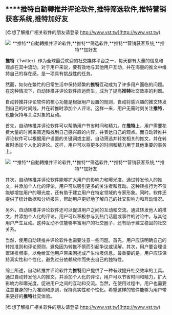## ****推特**自動轉推并评论软件,**推特**筛选软件,**推特**营销获客系统,**推特**加好友**

[😍想了解推广相关软件的朋友请登录 http://www.vst.tw](http://www.vst.tw)

 <center><img src="https://vst.tw/MP4/tuiguang/png/6.png" alt="**推特**自動轉推并评论软件,**推特**筛选软件,**推特**营销获客系统,**推特**加好友"></center>

**推特**（Twitter）作为全球最受欢迎的社交媒体平台之一，每天都有大量的信息和观点在其中流动。对于用户来说，要有效地与其他用户互动，并在海量的推文中维持自己的存在感，是一项具有挑战性的任务。

然而，如何在繁忙的日常生活中保持频繁的**推特**互动成为了许多用户面临的问题。在这种情况下，自动转推并评论软件应运而生，成为了提高**推特**社交效率的利器。

自动转推并评论软件的核心功能是根据用户设置的规则，自动将感兴趣的推文转发到自己的时间线，并在转推时添加个人评论。这样一来，用户无需时刻关注**推特**，也能保持与关注对象的互动。

首先，自动转推并评论软件可以帮助用户节省时间和精力。在**推特**上，用户需要花费大量的时间来筛选和找到自己感兴趣的内容，并表达自己的观点。而自动转推并评论软件可以根据用户设置的关键词或主题，自动筛选并转发相关的推文，并在转推时添加个人化的评论。这样，用户可以将更多的时间和精力用于其他重要的事务上。

 <center><img src="https://vst.tw/MP4/tuiguang/png/5.png" alt="**推特**自動轉推并评论软件,**推特**筛选软件,**推特**营销获客系统,**推特**加好友"></center>

其次，自动转推并评论软件能够扩大用户的影响力和曝光度。通过转发他人的推文，并添加个人化的评论，用户可以吸引更多的关注者和互动。这种转推行为不仅能够增加用户的曝光度，还有助于建立用户在特定领域的专家形象。同时，软件还提供了统计数据和分析报告，帮助用户更好地了解自己的社交影响力和互动情况。

另外，自动转推并评论软件还可以促进用户之间的互动和交流。通过转发他人的推文，并添加个人化的评论，用户可以积极参与到热门话题或事件的讨论中，与其他用户产生互动。这种互动不仅能够丰富用户的社交圈子，还有助于建立稳固的社交关系。

当然，使用自动转推并评论软件也需要注意一些问题。首先，用户应该明确自己的转推准则和评论原则，避免因为转推不慎而引起争议或误解。其次，用户要合理设置转推频率，以免给其他用户带来困扰或产生垃圾信息。最重要的是，用户应该保持真实性和个性化，避免过分依赖软件而失去自己的独特性。

综上所述，自动转推并评论软件为**推特**用户提供了一种有效提升社交效率的工具。通过自动转发他人的推文，并添加个人化的评论，用户可以节省时间和精力，扩大影响力和曝光度，促进用户之间的互动和交流。当然，在使用过程中，用户也需要注意自身的行为准则和原则，保持真实性和个性化。希望这样的软件能够为用户带来更好的**推特**社交体验。

[😍想了解推广相关软件的朋友请登录 http://www.vst.tw](http://www.vst.tw)



